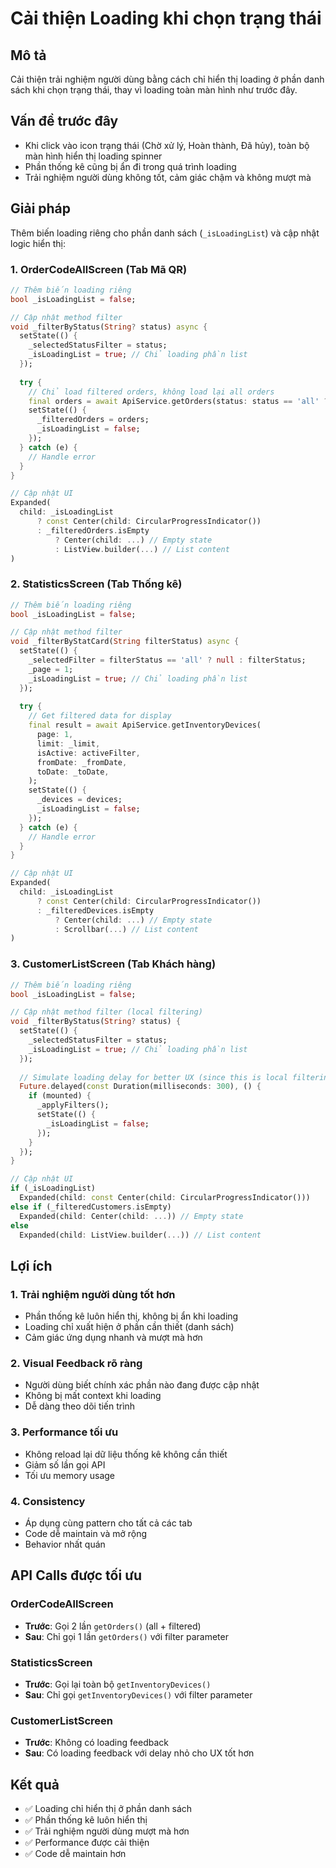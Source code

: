 # Cải thiện Loading khi chọn trạng thái

## Mô tả
Cải thiện trải nghiệm người dùng bằng cách chỉ hiển thị loading ở phần danh sách khi chọn trạng thái, thay vì loading toàn màn hình như trước đây.

## Vấn đề trước đây
- Khi click vào icon trạng thái (Chờ xử lý, Hoàn thành, Đã hủy), toàn bộ màn hình hiển thị loading spinner
- Phần thống kê cũng bị ẩn đi trong quá trình loading
- Trải nghiệm người dùng không tốt, cảm giác chậm và không mượt mà

## Giải pháp
Thêm biến loading riêng cho phần danh sách (`_isLoadingList`) và cập nhật logic hiển thị:

### 1. **OrderCodeAllScreen** (Tab Mã QR)
```dart
// Thêm biến loading riêng
bool _isLoadingList = false;

// Cập nhật method filter
void _filterByStatus(String? status) async {
  setState(() {
    _selectedStatusFilter = status;
    _isLoadingList = true; // Chỉ loading phần list
  });
  
  try {
    // Chỉ load filtered orders, không load lại all orders
    final orders = await ApiService.getOrders(status: status == 'all' ? null : status);
    setState(() {
      _filteredOrders = orders;
      _isLoadingList = false;
    });
  } catch (e) {
    // Handle error
  }
}

// Cập nhật UI
Expanded(
  child: _isLoadingList
      ? const Center(child: CircularProgressIndicator())
      : _filteredOrders.isEmpty
          ? Center(child: ...) // Empty state
          : ListView.builder(...) // List content
)
```

### 2. **StatisticsScreen** (Tab Thống kê)
```dart
// Thêm biến loading riêng
bool _isLoadingList = false;

// Cập nhật method filter
void _filterByStatCard(String filterStatus) async {
  setState(() {
    _selectedFilter = filterStatus == 'all' ? null : filterStatus;
    _page = 1;
    _isLoadingList = true; // Chỉ loading phần list
  });
  
  try {
    // Get filtered data for display
    final result = await ApiService.getInventoryDevices(
      page: 1,
      limit: _limit,
      isActive: activeFilter,
      fromDate: _fromDate,
      toDate: _toDate,
    );
    setState(() {
      _devices = devices;
      _isLoadingList = false;
    });
  } catch (e) {
    // Handle error
  }
}

// Cập nhật UI
Expanded(
  child: _isLoadingList
      ? const Center(child: CircularProgressIndicator())
      : _filteredDevices.isEmpty
          ? Center(child: ...) // Empty state
          : Scrollbar(...) // List content
)
```

### 3. **CustomerListScreen** (Tab Khách hàng)
```dart
// Thêm biến loading riêng
bool _isLoadingList = false;

// Cập nhật method filter (local filtering)
void _filterByStatus(String? status) {
  setState(() {
    _selectedStatusFilter = status;
    _isLoadingList = true; // Chỉ loading phần list
  });
  
  // Simulate loading delay for better UX (since this is local filtering)
  Future.delayed(const Duration(milliseconds: 300), () {
    if (mounted) {
      _applyFilters();
      setState(() {
        _isLoadingList = false;
      });
    }
  });
}

// Cập nhật UI
if (_isLoadingList)
  Expanded(child: const Center(child: CircularProgressIndicator()))
else if (_filteredCustomers.isEmpty)
  Expanded(child: Center(child: ...)) // Empty state
else
  Expanded(child: ListView.builder(...)) // List content
```

## Lợi ích

### 1. **Trải nghiệm người dùng tốt hơn**
- Phần thống kê luôn hiển thị, không bị ẩn khi loading
- Loading chỉ xuất hiện ở phần cần thiết (danh sách)
- Cảm giác ứng dụng nhanh và mượt mà hơn

### 2. **Visual Feedback rõ ràng**
- Người dùng biết chính xác phần nào đang được cập nhật
- Không bị mất context khi loading
- Dễ dàng theo dõi tiến trình

### 3. **Performance tối ưu**
- Không reload lại dữ liệu thống kê không cần thiết
- Giảm số lần gọi API
- Tối ưu memory usage

### 4. **Consistency**
- Áp dụng cùng pattern cho tất cả các tab
- Code dễ maintain và mở rộng
- Behavior nhất quán

## API Calls được tối ưu

### **OrderCodeAllScreen**
- **Trước**: Gọi 2 lần `getOrders()` (all + filtered)
- **Sau**: Chỉ gọi 1 lần `getOrders()` với filter parameter

### **StatisticsScreen**
- **Trước**: Gọi lại toàn bộ `getInventoryDevices()`
- **Sau**: Chỉ gọi `getInventoryDevices()` với filter parameter

### **CustomerListScreen**
- **Trước**: Không có loading feedback
- **Sau**: Có loading feedback với delay nhỏ cho UX tốt hơn

## Kết quả
- ✅ Loading chỉ hiển thị ở phần danh sách
- ✅ Phần thống kê luôn hiển thị
- ✅ Trải nghiệm người dùng mượt mà hơn
- ✅ Performance được cải thiện
- ✅ Code dễ maintain hơn
